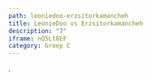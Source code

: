 ```yaml
---
path: leoniedoo-erzsitorkamancheh
title: LeonieDoo vs Erzsitorkamancheh
description: "7"
iframe: nQ5Lt8EF
category: Groep C
---
```

.